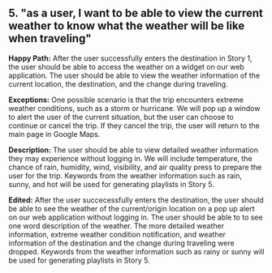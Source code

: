 ## 5. "as a user, I want to be able to view the current weather to know what the weather will be like when traveling"

**Happy Path:** After the user successfully enters the destination in Story 1, the user should be able to access the weather on a widget on our web application. The user should be able to view the weather information of the current location, the destination, and the change during traveling. 

**Exceptions:** One possible scenario is that the trip encounters extreme weather conditions, such as a storm or hurricane. We will pop up a window to alert the user of the current situation, but the user can choose to continue or cancel the trip. If they cancel the trip, the user will return to the main page in Google Maps.

**Description:** The user should be able to view detailed weather information they may experience without logging in. We will include temperature, the chance of rain, humidity, wind, visibility, and air quality press to prepare the user for the trip. Keywords from the weather information such as rain, sunny, and hot will be used for generating playlists in Story 5. 

**Edited:** After the user succecessfully enters the destination, the user should be able to see the weather of the current/origin location on a pop up alert on our web application without logging in. The user should be able to to see one word description of the weather. The more detailed weather information, extreme weather condition notification, and weather information of the destination and the change during traveling were dropped. Keywords from the weather information such as rainy or sunny will be used for generating playlists in Story 5. 
